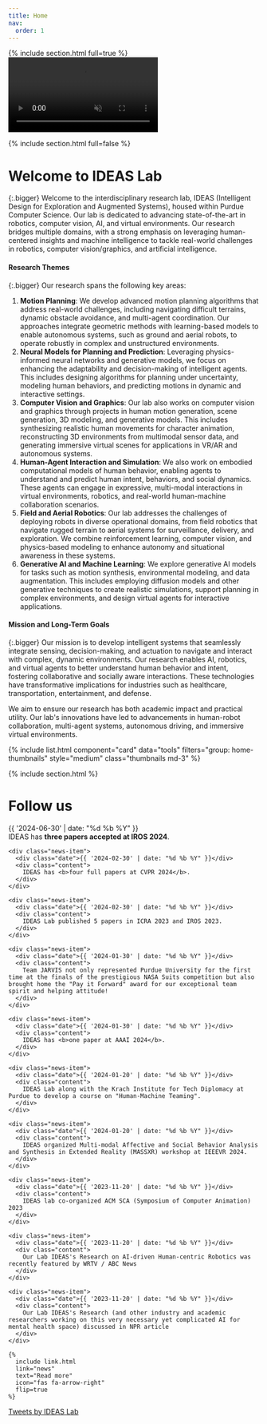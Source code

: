 ```yaml
---
title: Home
nav:
  order: 1
---
```


{% include section.html full=true %}
<video autoplay loop muted id="home-vid">
  <source src="/images/sequence.mp4" type="video/mp4">
</video>

{% include section.html full=false %}
# Welcome to IDEAS Lab
{:.bigger}
Welcome to the interdisciplinary research lab, IDEAS (Intelligent Design for Exploration and Augmented Systems), housed within Purdue Computer Science. Our lab is dedicated to advancing state-of-the-art in robotics, computer vision, AI, and virtual environments. Our research bridges multiple domains, with a strong emphasis on leveraging human-centered insights and machine intelligence to tackle real-world challenges in robotics, computer vision/graphics, and artificial intelligence.

####  Research Themes
{:.bigger}
Our research spans the following key areas:
1. **Motion Planning**: We develop advanced motion planning algorithms that address real-world challenges, including navigating difficult terrains, dynamic obstacle avoidance, and multi-agent coordination. Our approaches integrate geometric methods with learning-based models to enable autonomous systems, such as ground and aerial robots, to operate robustly in complex and unstructured environments.
2. **Neural Models for Planning and Prediction**: Leveraging physics-informed neural networks and generative models, we focus on enhancing the adaptability and decision-making of intelligent agents. This includes designing algorithms for planning under uncertainty, modeling human behaviors, and predicting motions in dynamic and interactive settings.
3. **Computer Vision and Graphics**: Our lab also works on computer vision and graphics through projects in human motion generation, scene generation, 3D modeling, and generative models. This includes synthesizing realistic human movements for character animation, reconstructing 3D environments from multimodal sensor data, and generating immersive virtual scenes for applications in VR/AR and autonomous systems.
4. **Human-Agent Interaction and Simulation**: We also work on embodied computational models of human behavior, enabling agents to understand and predict human intent, behaviors, and social dynamics. These agents can engage in expressive, multi-modal interactions in virtual environments, robotics, and real-world human-machine collaboration scenarios.
5. **Field and Aerial Robotics**: Our lab addresses the challenges of deploying robots in diverse operational domains, from field robotics that navigate rugged terrain to aerial systems for surveillance, delivery, and exploration. We combine reinforcement learning, computer vision, and physics-based modeling to enhance autonomy and situational awareness in these systems.
6. **Generative AI and Machine Learning**: We explore generative AI models for tasks such as motion synthesis, environmental modeling, and data augmentation. This includes employing diffusion models and other generative techniques to create realistic simulations, support planning in complex environments, and design virtual agents for interactive applications.

#### Mission and Long-Term Goals
{:.bigger}
Our mission is to develop intelligent systems that seamlessly integrate sensing, decision-making, and actuation to navigate and interact with complex, dynamic environments. Our research enables AI, robotics, and virtual agents to better understand human behavior and intent, fostering collaborative and socially aware interactions. These technologies have transformative implications for industries such as healthcare, transportation, entertainment, and defense.

We aim to ensure our research has both academic impact and practical utility. Our lab's innovations have led to advancements in human-robot collaboration, multi-agent systems, autonomous driving, and immersive virtual environments.

{% include list.html component="card" data="tools" filters="group: home-thumbnails" style="medium" class="thumbnails md-3" %}


{% include section.html %}

<!-- # Research highlights

{% include list.html 
  data="citations" 
  component="citation" 
  filters="group: highlight"
  style="rich" 
%} -->


# Follow us

<div class="col-flex">
  <div class="col col-2 home-news">
    <div class="news-item">
      <div class="date">{{ '2024-06-30' | date: "%d %b %Y" }}</div>
      <div class="content">
        IDEAS has <b>three papers accepted at IROS 2024</b>.
      </div>
    </div>

    <div class="news-item">
      <div class="date">{{ '2024-02-30' | date: "%d %b %Y" }}</div>
      <div class="content">
        IDEAS has <b>four full papers at CVPR 2024</b>.
      </div>
    </div>

    <div class="news-item">
      <div class="date">{{ '2024-02-30' | date: "%d %b %Y" }}</div>
      <div class="content">
        IDEAS Lab published 5 papers in ICRA 2023 and IROS 2023.
      </div>
    </div>

    <div class="news-item">
      <div class="date">{{ '2024-01-30' | date: "%d %b %Y" }}</div>
      <div class="content">
        Team JARVIS not only represented Purdue University for the first time at the finals of the prestigious NASA Suits competition but also brought home the "Pay it Forward" award for our exceptional team spirit and helping attitude!
      </div>
    </div>

    <div class="news-item">
      <div class="date">{{ '2024-01-30' | date: "%d %b %Y" }}</div>
      <div class="content">
        IDEAS has <b>one paper at AAAI 2024</b>.
      </div>
    </div>

    <div class="news-item">
      <div class="date">{{ '2024-01-20' | date: "%d %b %Y" }}</div>
      <div class="content">
        IDEAS Lab along with the Krach Institute for Tech Diplomacy at Purdue to develop a course on "Human-Machine Teaming".
      </div>
    </div>

    <div class="news-item">
      <div class="date">{{ '2024-01-20' | date: "%d %b %Y" }}</div>
      <div class="content">
        IDEAS organized Multi-modal Affective and Social Behavior Analysis and Synthesis in Extended Reality (MASSXR) workshop at IEEEVR 2024.
      </div>
    </div>

    <div class="news-item">
      <div class="date">{{ '2023-11-20' | date: "%d %b %Y" }}</div>
      <div class="content">
        IDEAS lab co-organized ACM SCA (Symposium of Computer Animation) 2023
      </div>
    </div>

    <div class="news-item">
      <div class="date">{{ '2023-11-20' | date: "%d %b %Y" }}</div>
      <div class="content">
        Our Lab IDEAS's Research on AI-driven Human-centric Robotics was recently featured by WRTV / ABC News
      </div>
    </div>

    <div class="news-item">
      <div class="date">{{ '2023-11-20' | date: "%d %b %Y" }}</div>
      <div class="content">
        Our Lab IDEAS's Research (and other industry and academic researchers working on this very necessary yet complicated AI for mental health space) discussed in NPR article
      </div>
    </div>
    
    {%
      include link.html
      link="news"
      text="Read more"
      icon="fas fa-arrow-right"
      flip=true
    %}

  </div>

  <div class="col col-2 social">
    <a class="twitter-timeline" href="https://twitter.com/IDEASPurdue" data-height="700" data-width="330">Tweets by IDEAS Lab</a> 
    <script async src="https://platform.twitter.com/widgets.js" charset="utf-8"></script>
  </div>
</div>
